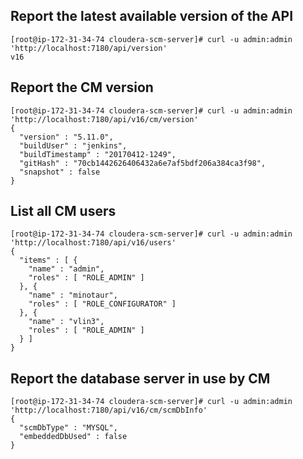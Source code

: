 ## Report the latest available version of the API
```
[root@ip-172-31-34-74 cloudera-scm-server]# curl -u admin:admin 'http://localhost:7180/api/version'
v16
```

## Report the CM version
```
[root@ip-172-31-34-74 cloudera-scm-server]# curl -u admin:admin 'http://localhost:7180/api/v16/cm/version'
{
  "version" : "5.11.0",
  "buildUser" : "jenkins",
  "buildTimestamp" : "20170412-1249",
  "gitHash" : "70cb1442626406432a6e7af5bdf206a384ca3f98",
  "snapshot" : false
}
```

## List all CM users
```
[root@ip-172-31-34-74 cloudera-scm-server]# curl -u admin:admin 'http://localhost:7180/api/v16/users'
{
  "items" : [ {
    "name" : "admin",
    "roles" : [ "ROLE_ADMIN" ]
  }, {
    "name" : "minotaur",
    "roles" : [ "ROLE_CONFIGURATOR" ]
  }, {
    "name" : "vlin3",
    "roles" : [ "ROLE_ADMIN" ]
  } ]
}
```

## Report the database server in use by CM
```
[root@ip-172-31-34-74 cloudera-scm-server]# curl -u admin:admin 'http://localhost:7180/api/v16/cm/scmDbInfo'
{
  "scmDbType" : "MYSQL",
  "embeddedDbUsed" : false
}
```
